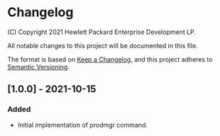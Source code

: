 # Changelog

(C) Copyright 2021 Hewlett Packard Enterprise Development LP.

All notable changes to this project will be documented in this file.

The format is based on [Keep a Changelog](https://keepachangelog.com/en/1.0.0/),
and this project adheres to [Semantic Versioning](https://semver.org/spec/v2.0.0.html).

## [1.0.0] - 2021-10-15

### Added

- Initial implementation of prodmgr command.

